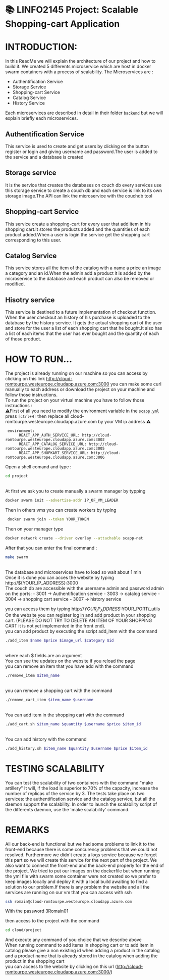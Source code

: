 # :books: LINFO2145 Project: Scalable Shopping-cart Application
# INTRODUCTION:
In this ReadMe we will explain the architecture of our project and how to build it.
We created 5 differents microservice which are host in docker swarm containers with a process of scalability.
The Microservices are :
- Authentification Service
- Storage Service
- Shopping-cart Service
- Catalog Service 
- History Service


Each microservices are described in detail in their folder [`backend`](project/src/back-end/) but we will explain briefly each microservices.

## Authentification Service
This service is used to create and get users by clicking on the button register or login and giving username and password.The user is added to the service and a database is created

## Storage service 

It is the service that creates the databases on couch db every services use this storage service to create a couch db and each service is link to its own storage image.The API can link the microservice with the couchdb tool

## Shopping-cart Service
This service create a shopping-cart for every user that add item in his shopping cart.It stores the products added and the quantities of each product added.When a user is login the service get the shopping cart corresponding to this user.

## Catalog Service 
This service stores all the item of the catalog with a name a price an image a category and an id.When the admin add a product it is added by the microservice to the database and each product can also be removed or modified.

## Hisotry service
This service is destined to a future implementation of checkout function. When the user checkout an history of his purchase is uploaded to the database by the history service. It gets the actual shopping cart of the user and store for the user a list of each shopping cart that he bought.It also has a list of each items that the user has ever bought and the quantity of each of those product.

# HOW TO RUN...
The project is already running on our machine so you can access by clicking on this link http://cloud-romtourpe.westeurope.cloudapp.azure.com:3000 you can make some curl manually to each address or download the project on your machine and follow those instructions.<br />
To run the project on your virtual machine you have to follow those instructions : <br />
:warning:First of all you need to modify the environment variable in the [`scapp.yml`](src/scapp.yml) press ``[ctrl+H]`` then replace all cloud-romtourpe.westeurope.cloudapp.azure.com by your VM ip address :warning:

```javascrip
 environment:
      REACT_APP_AUTH_SERVICE_URL: http://cloud-romtourpe.westeurope.cloudapp.azure.com:3002
      REACT_APP_CATALOG_SERVICE_URL: http://cloud-romtourpe.westeurope.cloudapp.azure.com:3005
      REACT_APP_SHOPKART_SERVICE_URL: http://cloud-romtourpe.westeurope.cloudapp.azure.com:3006
```

Open a shell comand and type :

```bash
cd project
```
<br />
At first we ask you to create manually a swarm manager by typping 

```bash
docker swarm init --advertise-addr IP_OF_VM_LEADER
```
Then in others vms you can create workers by typing

```bash
 docker swarm join --token YOUR_TOKEN
```
Then on your manager type

```bash
docker network create --driver overlay --attachable scapp-net

```
After that you can enter the final command :

```bash
make swarm
```
<br />
The database and microservices have to load so wait about 1 min <br />
Once it is done you can acces the website by typing http://${YOUR_IP_ADDRESS}:3000 <br />
The couch db are accessible with the username admin and password admin on the ports:
- 3001 -> Authentification service
- 3003 -> catalog service
- 3004 -> shopping cart service
- 3007 -> history service

you can access them by typing http://${YOUR_IP_ADDRESS}:$YOUR_PORT/_utils <br />
On the website you can register log in and add product in your shopping cart. (PLEASE DO NOT TRY TO DELETE AN ITEM OF YOUR SHOPPING CART it is not yet implemented in the front end). <br />
you can add product by executing the script add_item with the command <br />
```bash
./add_item $name $price $image_url $category $id
```
<br />
where each $ fields are an argument<br />
You can see the updates on the website if you reload the page<br />
you can remove an item that you have add with the command <br />

```bash
./remove_item $item_name
```

<br />
you can remove a shopping cart with the command<br />

```bash
./remove_cart_item $item_name $username
```

<br />
You can add item in the shopping cart with the command<br />

```bash
./add_cart.sh $item_name $quantity $username $price $item_id
```

<br />
You can add history with the command<br />

```bash
./add_history.sh $item_name $quantity $username $price $item_id
```
# TESTING SCALABILITY
 You can test the scalability of two containers with the command "make artillery"
 It will, if the load is superior to 70% of the capacity, increase the number of replicas of the service by 3.
 The tests take place on two services: the authentification service and the catalog service, but all the daemon support the scalability.
 In order to launch the scalability script of the differents daemon, use the 'make scalability' command.

# REMARKS
All our back-end is functional but we had some problems to link it to the front-end because there is some concurency problems that we could not resolved. Furthermore we didn't create a logs service because we forget this part so we will create this service for the next part of the project. We also want to connect the front-end and the back-end properly for the end of the project. We tried to put our images on the dockerfile but when running the yml file with swarm some container were not created so we prefer to keep images locally and deploy it with a local build awaiting to find a solution to our problem.If there is any problem the website and all the services are running on our vm that you can access with ssh

```bash 
ssh romain@cloud-romtourpe.westeurope.cloudapp.azure.com
```
With the password 3Romain01

then access to the project with the command 

```bash 
cd cloud/project
```
And execute any command of you choice that we describe above<br />
When running command to add items in shopping cart or to add item in catalog please give a non existing id when adding a product in the catalog and a product name that is already stored in the catalog when adding the product in the shopping cart<br />
you can access to the website by clicking on this url (http://cloud-romtourpe.westeurope.cloudapp.azure.com:3000/)

